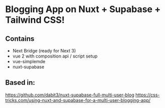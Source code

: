 # Blogging App on Nuxt + Supabase + Tailwind CSS!

## Contains

- Next Bridge (ready for Next 3)
- vue 2 with composition api / script setup
- vue-simplemde
- nuxt-supabase

## Based in:

https://github.com/dabit3/nuxt-supabase-full-multi-user-blog
https://css-tricks.com/using-nuxt-and-supabase-for-a-multi-user-blogging-app/
